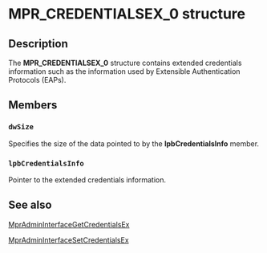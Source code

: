 # MPR_CREDENTIALSEX_0 structure

## Description

The
**MPR_CREDENTIALSEX_0** structure contains extended credentials information such as the information used by Extensible Authentication Protocols (EAPs).

## Members

### `dwSize`

Specifies the size of the data pointed to by the **lpbCredentialsInfo** member.

### `lpbCredentialsInfo`

Pointer to the extended credentials information.

## See also

[MprAdminInterfaceGetCredentialsEx](https://learn.microsoft.com/windows/desktop/api/mprapi/nf-mprapi-mpradmininterfacegetcredentialsex)

[MprAdminInterfaceSetCredentialsEx](https://learn.microsoft.com/windows/desktop/api/mprapi/nf-mprapi-mpradmininterfacesetcredentialsex)